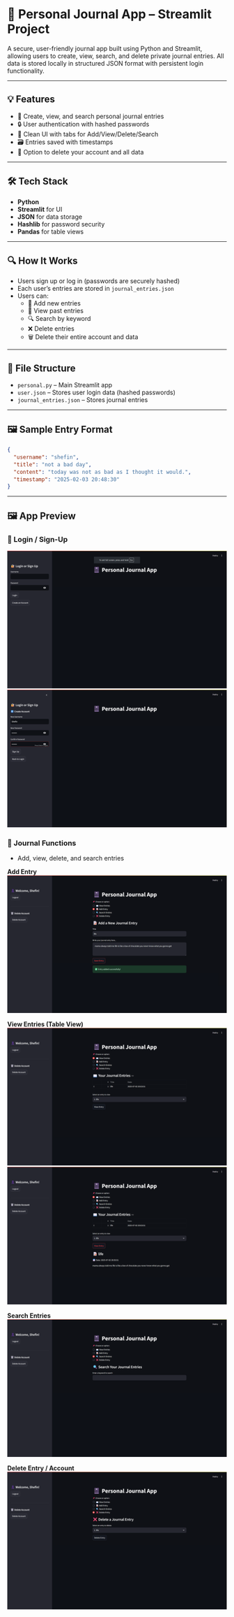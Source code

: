 # 📓 Personal Journal App – Streamlit Project

A secure, user-friendly journal app built using Python and Streamlit, allowing users to create, view, search, and delete private journal entries. All data is stored locally in structured JSON format with persistent login functionality.

---

## 💡 Features
- 🧾 Create, view, and search personal journal entries  
- 🔒 User authentication with hashed passwords  
- 🧹 Clean UI with tabs for Add/View/Delete/Search  
- 🗃️ Entries saved with timestamps  
- 🔐 Option to delete your account and all data

---

## 🛠️ Tech Stack
- **Python**
- **Streamlit** for UI
- **JSON** for data storage
- **Hashlib** for password security
- **Pandas** for table views

---

## 🔍 How It Works
- Users sign up or log in (passwords are securely hashed)
- Each user’s entries are stored in `journal_entries.json`
- Users can:
  - 📝 Add new entries  
  - 📖 View past entries  
  - 🔍 Search by keyword  
  - ❌ Delete entries  
  - 🗑️ Delete their entire account and data

---

## 📁 File Structure
- `personal.py` – Main Streamlit app  
- `user.json` – Stores user login data (hashed passwords)  
- `journal_entries.json` – Stores journal entries

---

## 🖼️ Sample Entry Format

```json
{
  "username": "shefin",
  "title": "not a bad day",
  "content": "today was not as bad as I thought it would.",
  "timestamp": "2025-02-03 20:48:30"
}
```
---
## 🖼️ App Preview

### 🔐 Login / Sign-Up
![Login](screenshots/Login.png)
![Create Account](screenshots/Create%20account.png)

### 📒 Journal Functions
- Add, view, delete, and search entries

**Add Entry**  
![Add Entry](screenshots/Add%20entry.png)

**View Entries (Table View)**  
![View 1](screenshots/view1.png)  
![View 2](screenshots/view2.png)

**Search Entries**  
![Search](screenshots/search.png)

**Delete Entry / Account**  
![Delete](screenshots/delete.png)
